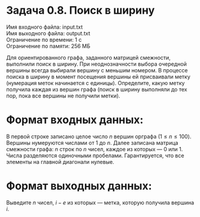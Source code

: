 # Задача 0.8. Поиск в ширину
Имя входного файла: input.txt                                                                                                   
Имя выходного файла: output.txt                                                                                                 
Ограничение по времени: 1 с                                                                                                     
Ограничение по памяти: 256 МБ    

Для ориентированного графа, заданного матрицей смежности, выполнили поиск в ширину. При неоднозначности выбора очередной вершины всегда выбирали вершину с меньшим номером. В процессе поиска в ширину в момент посещения вершины ей присваивали метку (нумерация меток начинается с единицы). Определите, какую метку получила каждая из вершин графа (поиск в ширину выполняли до тех пор, пока все вершины не получили метки).                                                                                                   

# Формат входных данных:

В первой строке записано целое число $n$ вершин орграфа $(1 ≤ n ≤ 100)$. Вершины нумеруются числами от $1$ до $n$. Далее записана матрица смежности графа: $n$ строк по $n$ чисел, каждое из которых — $0$ или $1$. Числа разделяются одиночными пробелами. Гарантируется, что все элементы на главной диагонали нулевые.

# Формат выходных данных:

Выведите $n$ чисел, $i-е$ из которых — метка, которую получила вершина $i$.